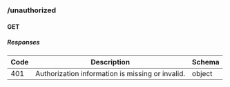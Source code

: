 ### /unauthorized

#### GET
##### Responses

| Code | Description | Schema |
| ---- | ----------- | ------ |
| 401 | Authorization information is missing or invalid. | object |
